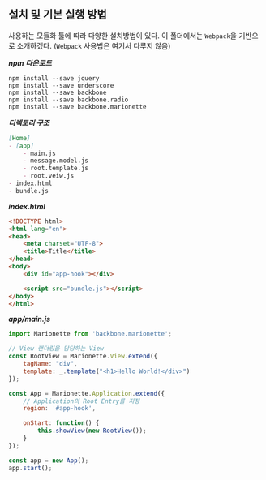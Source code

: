 
## 설치 및 기본 실행 방법

사용하는 모듈화 툴에 따라 다양한 설치방법이 있다. 이 폴더에서는 `Webpack`을 기반으로 소개하겠다. (`Webpack` 사용법은 여기서 다루지 않음)

***npm 다운로드***

`npm install --save jquery`  
`npm install --save underscore`  
`npm install --save backbone`  
`npm install --save backbone.radio`  
`npm install --save backbone.marionette`


***디렉토리 구조***

```markdown
[Home]
- [app]
    - main.js
    - message.model.js
    - root.template.js
    - root.veiw.js
- index.html
- bundle.js
```


***index.html***

```html
<!DOCTYPE html>
<html lang="en">
<head>
    <meta charset="UTF-8">
    <title>Title</title>
</head>
<body>
    <div id="app-hook"></div>

    <script src="bundle.js"></script>
</body>
</html>
```

***app/main.js***

```js
import Marionette from 'backbone.marionette';

// View 랜더링을 담당하는 View
const RootView = Marionette.View.extend({
    tagName: "div",
    template: _.template("<h1>Hello World!</div>")
});

const App = Marionette.Application.extend({
    // Application의 Root Entry를 지정
    region: '#app-hook',

    onStart: function() {
        this.showView(new RootView());
    }
});

const app = new App();
app.start();

```
